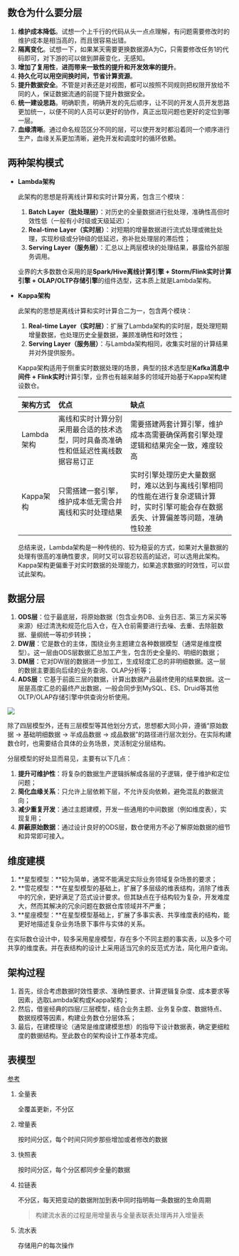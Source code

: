 ## 数仓为什么要分层

1. **维护成本降低**。试想一个上千行的代码从头一点点理解，有问题需要修改时的维护成本是相当高的，而且很容易出错。
2. **隔离变化**。试想一下，如果某天需要更换数据源A为C，只需要修改任务1的代码即可，对下游的可以做到屏蔽变化，无感知。
3. **增加了复用性**，**进而带来一致性的提升和开发效率的提升**。
4. **持久化可以用空间换时间，节省计算资源**。
5. **提升数据安全**。不管是对表还是对视图，都可以按照不同规则把权限开放给不同的人，保证数据流通的前提下提升数据安全。
6. **统一建设思路**。明确职责，明确开发的先后顺序，让不同的开发人员开发思路更加统一，以便不同的人员可以更好的协作，真正出现问题也更好的定位到哪一层。
7. **血缘清晰**。通过命名规范区分不同的层，可以使开发时都沿着同一个顺序进行生产，血缘关系更加清晰，避免开发和调度时的循环依赖。

## 两种架构模式

- **Lambda架构**

  此架构的思想是将离线计算和实时计算分离，包含三个模块：

  1. **Batch Layer（批处理层）**：对历史的全量数据进行批处理，准确性高但时效性低（一般有小时级或天级延迟）；
  2. **Real-time Layer（实时层）**：对短期的增量数据进行流式处理或微批处理，实现秒级或分钟级的低延迟，弥补批处理层的滞后性；
  3. **Serving Layer（服务层）**：汇总以上两层模块的处理结果，暴露给外部服务调用。

  业界的大多数数仓采用的是**Spark/Hive离线计算引擎 + Storm/Flink实时计算引擎 + OLAP/OLTP存储引擎**的组件选型，这本质上就是Lambda架构。

- **Kappa架构**

  此架构的思想是离线计算和实时计算合二为一，包含两个模块：

  1. **Real-time Layer（实时层）**：扩展了Lambda架构的实时层，既处理短期增量数据，也处理历史全量数据，兼顾准确性和时效性；
  2. **Serving Layer（服务层）**：与Lambda架构相同，收集实时层的计算结果并对外提供服务。

  Kappa架构适用于侧重实时数据处理的场景，典型的技术选型是**Kafka消息中间件 + Flink实时**计算引擎，业界也有越来越多的领域开始基于Kappa架构建设数仓。

  | 架构方式   | 优点                                                         | 缺点                                                         |
  | :--------- | :----------------------------------------------------------- | :----------------------------------------------------------- |
  | Lambda架构 | 离线和实时计算分别采用最合适的技术选型，同时具备高准确性和低延迟性离线数据容易订正 | 需要搭建两套计算引擎，维护成本高需要确保两套引擎处理逻辑和结果完全一致，难度较高 |
  | Kappa架构  | 只需搭建一套引擎，维护成本低无需合并离线和实时处理结果       | 实时引擎处理历史大量数据时，难以达到与离线引擎相同的性能在进行复杂逻辑计算时，实时引擎可能会存在数据丢失、计算偏差等问题，准确性较差 |

  总结来说，Lambda架构是一种传统的、较为稳妥的方式，如果对大量数据的处理有很高的准确性要求，同时又可以容忍较高的延迟，可以选用此架构。Kappa架构更偏重于对实时数据的处理能力，如果追求数据的时效性，可以尝试此架构。

## 数据分层

1. **ODS层**：位于最底层，将原始数据（包含业务DB、业务日志、第三方采买等来源）经过清洗和规范化后入仓，在入仓前需要进行去噪、去重、去除脏数据、量纲统一等初步转换；
2. **DW层**：它是数仓的主体，围绕业务主题建立各种数据模型（通常是维度模型）。这一层由ODS层数据汇总加工产生，包含历史全量的、明细的数据；
3. **DM层**：它对DW层的数据进一步加工，生成轻度汇总的非明细数据。这一层的数据主要面向后续的业务查询、OLAP分析等；
4. **ADS层**：它基于前面三层的数据，计算出数据产品最终使用的结果数据。这一层是高度汇总的最终产出数据，一般会同步到MySQL、ES、Druid等其他OLTP/OLAP存储引擎中供查询分析使用。

![](https://img-blog.csdnimg.cn/20190612112948315.png?x-oss-process=image/watermark,type_ZmFuZ3poZW5naGVpdGk,shadow_10,text_aHR0cHM6Ly9ibG9nLmNzZG4ubmV0L3dlaXhpbl80MjY1Njc5NA==,size_16,color_FFFFFF,t_70)

除了四层模型外，还有三层模型等其他划分方式，思想都大同小异，遵循“原始数据 -> 基础明细数据 -> 半成品数据 -> 成品数据”的路径进行层次划分。在实际构建数仓时，也需要结合具体的业务场景，灵活制定分层结构。

分层模型的好处显而易见，主要有以下几点：

1. **提升可维护性**：将复杂的数据生产逻辑拆解成各层的子逻辑，便于维护和定位问题；
2. **简化血缘关系**：只允许上层依赖下层，不允许反向依赖，避免混乱的数据流向；
3. **减少重复开发**：通过主题建模，开发一些通用的中间数据（例如维度表），实现复用；
4. **屏蔽原始数据**：通过设计良好的ODS层，数仓使用方不必了解原始数据的细节和异常即可接入。

## 维度建模

1. **星型模型：**较为简单，通常不能满足实际业务领域复杂场景的要求；
2. **雪花模型：**在星型模型的基础上，扩展了多层级的维表结构，消除了维表中的冗余，更好满足了范式设计要求。但其缺点在于结构较为复杂，开发难度大，然而其解决的冗余问题在数据仓库领域并不严重；
3. **星座模型：**在星型模型基础上，扩展了多事实表、共享维度表的结构，能更好地描述复杂业务场景下事件与实体的关系。

在实际数仓设计中，较多采用星座模型，存在多个不同主题的事实表，以及多个可共享的维度表。并在表结构的设计上采用适当冗余的反范式方法，简化用户查询。

## 架构过程

1. 首先，综合考虑数据时效性要求、准确性要求、计算逻辑复杂度、成本要求等因素，选取Lambda架构或Kappa架构；
2. 然后，借鉴经典的四层/三层模型，结合业务主题、业务复杂度、数据特点、数据规模等因素，构建业务数仓分层体系；
3. 最后，在建模理论（通常是维度建模思想）的指导下设计数据表，确定更细粒度的数据结构。至此数仓的架构设计工作基本完成。

## 表模型

[参考](https://blog.csdn.net/weixin_40983094/article/details/110001082)

1. 全量表

   全覆盖更新，不分区

2. 增量表

   按时间分区，每个时间只同步那些增加或者修改的数据

3. 快照表

   按时间分区，每个分区都同步全量的数据

4. 拉链表

   不分区，每天把变动的数据附加到表中同时指明每一条数据的生命周期

   >构建流水表的过程是用增量表与全量表联表处理再并入增量表

5. 流水表

   存储用户的每次操作